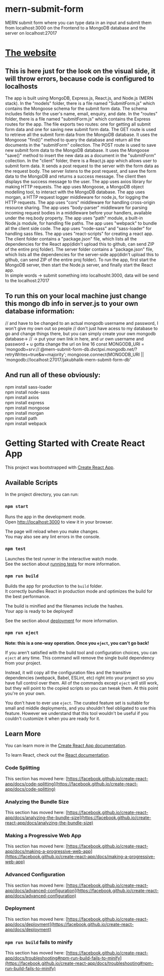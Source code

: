 # mern-submit-form
MERN submit form where you can type data in an input and submit them from localhost:3000 on the Frontend to a MongoDB database and the server on localhost:27017
<h1><a href="https://mernsubmitform.github.io/">The website</a></h1><h2>This is here just for the look on the visual side, it will throw errors, because code is configured to localhosts</h2>

The app is built using MongoDB, Express.js, React.js, and Node.js (MERN stack).
In the "models" folder, there is a file named "SubmitForm.js" which contains the Mongoose schema for the submit form data. The schema includes fields for the user's name, email, enquiry, and date.
In the "routes" folder, there is a file named "submitForm.js" which contains the Express routes for the app. The file exports two routes: one for getting all submit form data and one for saving new submit form data.
The GET route is used to retrieve all the submit form data from the MongoDB database. It uses the Mongoose "find()" method to query the database and return all the documents in the "submitForm" collection.
The POST route is used to save new submit form data to the MongoDB database. It uses the Mongoose "save()" method to insert the new data as a document in the "submitForm" collection.
In the "client" folder, there is a React.js app which allows user to submit form data. It sends a post request to the server with the form data as the request body.
The server listens to the post request, and save the form data to the MongoDB and returns a success message.
The client then displays the success message to the user.
The app uses axios library for making HTTP requests.
The app uses Mongoose, a MongoDB object modelling tool, to interact with the MongoDB database.
The app uses morgan, a HTTP request logger middleware for node.js, for logging the HTTP requests.
The app uses "cors" middleware for handling cross-origin resource sharing.
The app uses "body-parser" middleware for parsing incoming request bodies in a middleware before your handlers, available under the req.body property.
The app uses "path" module, a built-in Node.js module, for handling file paths.
The app uses "webpack" to bundle all the client side code.
The app uses "node-sass" and "sass-loader" for handling sass files.
The app uses "react-scripts" for creating a react app.
The client folder contains a "package.json" file, which lists all the dependencies for the React app(didn't upload this to github, can send ZIP of the entire proj folder).
The server folder contains a "package.json" file, which lists all the dependencies for the server-side app(didn't upload this to github, can send ZIP of the entire proj folder).
To run the app, first start the MongoDB server, then start the Node.js server, and finally start the React app.
<br/>
In simple words -> submit something into localhosht:3000, data will be send to the localhost:27017
<h2>To run this on your local machine just change this mongo db info in server.js to your own database information:</h2>
// <username> and <password> have to be changed to an actual mongodb username and password, I won't give my own out so people
// don't just have acess to my database to go and change things there, but you can simply create your own mongodb database->
// -> put your own link in here, and ur own username and password + u gotta change the url on line 16
const MONGODB_URI = 'mongodb+srv://<username>:<password>@mern-submit-form-db.dvctpxi.mongodb.net/?retryWrites=true&w=majority';
mongoose.connect(MONGODB_URI || 'mongodb://localhost:27017/jakubhalik-mern-submit-form-db'
<h2>And run all of these obviously:</h2>
npm install sass-loader<br/>
npm install node-sass<br/>
npm install axios<br/>
npm install express<br/>
npm install mongoose<br/>
npm install morgan<br/>
npm install path<br/>
npm install webpack

# Getting Started with Create React App

This project was bootstrapped with [Create React App](https://github.com/facebook/create-react-app).

## Available Scripts

In the project directory, you can run:

### `npm start`

Runs the app in the development mode.\
Open [http://localhost:3000](http://localhost:3000) to view it in your browser.

The page will reload when you make changes.\
You may also see any lint errors in the console.

### `npm test`

Launches the test runner in the interactive watch mode.\
See the section about [running tests](https://facebook.github.io/create-react-app/docs/running-tests) for more information.

### `npm run build`

Builds the app for production to the `build` folder.\
It correctly bundles React in production mode and optimizes the build for the best performance.

The build is minified and the filenames include the hashes.\
Your app is ready to be deployed!

See the section about [deployment](https://facebook.github.io/create-react-app/docs/deployment) for more information.

### `npm run eject`

**Note: this is a one-way operation. Once you `eject`, you can't go back!**

If you aren't satisfied with the build tool and configuration choices, you can `eject` at any time. This command will remove the single build dependency from your project.

Instead, it will copy all the configuration files and the transitive dependencies (webpack, Babel, ESLint, etc) right into your project so you have full control over them. All of the commands except `eject` will still work, but they will point to the copied scripts so you can tweak them. At this point you're on your own.

You don't have to ever use `eject`. The curated feature set is suitable for small and middle deployments, and you shouldn't feel obligated to use this feature. However we understand that this tool wouldn't be useful if you couldn't customize it when you are ready for it.

## Learn More

You can learn more in the [Create React App documentation](https://facebook.github.io/create-react-app/docs/getting-started).

To learn React, check out the [React documentation](https://reactjs.org/).

### Code Splitting

This section has moved here: [https://facebook.github.io/create-react-app/docs/code-splitting](https://facebook.github.io/create-react-app/docs/code-splitting)

### Analyzing the Bundle Size

This section has moved here: [https://facebook.github.io/create-react-app/docs/analyzing-the-bundle-size](https://facebook.github.io/create-react-app/docs/analyzing-the-bundle-size)

### Making a Progressive Web App

This section has moved here: [https://facebook.github.io/create-react-app/docs/making-a-progressive-web-app](https://facebook.github.io/create-react-app/docs/making-a-progressive-web-app)

### Advanced Configuration

This section has moved here: [https://facebook.github.io/create-react-app/docs/advanced-configuration](https://facebook.github.io/create-react-app/docs/advanced-configuration)

### Deployment

This section has moved here: [https://facebook.github.io/create-react-app/docs/deployment](https://facebook.github.io/create-react-app/docs/deployment)

### `npm run build` fails to minify

This section has moved here: [https://facebook.github.io/create-react-app/docs/troubleshooting#npm-run-build-fails-to-minify](https://facebook.github.io/create-react-app/docs/troubleshooting#npm-run-build-fails-to-minify)
